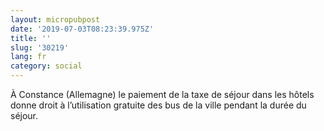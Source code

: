 ```yaml
---
layout: micropubpost
date: '2019-07-03T08:23:39.975Z'
title: ''
slug: '30219'
lang: fr
category: social
---
```

À Constance (Allemagne) le paiement de la taxe de séjour dans les hôtels donne droit à l’utilisation gratuite des bus de la ville pendant la durée du séjour. 
